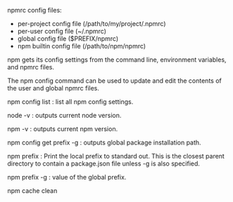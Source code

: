 
npmrc config files:  
- per-project config file (/path/to/my/project/.npmrc)  
- per-user config file (~/.npmrc)  
- global config file ($PREFIX/npmrc)  
- npm builtin config file (/path/to/npm/npmrc)

npm gets its config settings from the command line, environment variables, and npmrc files.

The npm config command can be used to update and edit the contents of the user and global npmrc files.

npm config list : list all npm config settings.

node -v : outputs current node version.

npm -v : outputs current npm version.

npm config get prefix -g : outputs global package installation path.

npm prefix : Print the local prefix to standard out. This is the closest parent directory to contain a package.json file unless
-g is also specified.

npm prefix -g : value of the global prefix.

npm cache clean
